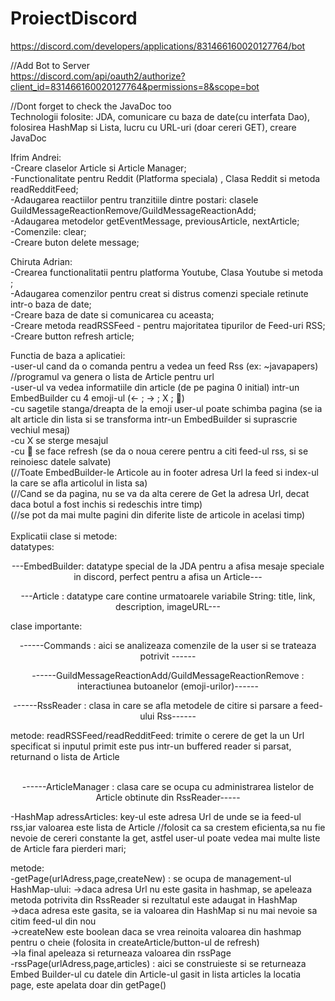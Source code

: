 # ProiectDiscord  
https://discord.com/developers/applications/831466160020127764/bot  
  
//Add Bot to Server  
https://discord.com/api/oauth2/authorize?client_id=831466160020127764&permissions=8&scope=bot  
  
//Dont forget to check the JavaDoc too  
Technologii folosite: JDA, comunicare cu baza de date(cu interfata Dao), folosirea HashMap si Lista, lucru cu URL-uri (doar cereri GET), creare JavaDoc

Ifrim Andrei:  
  -Creare claselor Article si Article Manager;  
  -Functionalitate pentru Reddit (Platforma speciala) , Clasa Reddit si metoda readRedditFeed;  
  -Adaugarea reactiilor pentru tranzitiile dintre postari: clasele GuildMessageReactionRemove/GuildMessageReactionAdd;  
  -Adaugarea metodelor getEventMessage, previousArticle, nextArticle;  
  -Comenzile: clear;  
  -Creare buton delete message;  

Chiruta Adrian:  
  -Crearea functionalitatii pentru platforma Youtube, Clasa Youtube si metoda ;  
  -Adaugarea comenzilor pentru creat si distrus comenzi speciale retinute intr-o baza de date;  
  -Creare baza de date si comunicarea cu aceasta;  
  -Creare metoda readRSSFeed - pentru majoritatea tipurilor de Feed-uri RSS;  
  -Creare button refresh article;  
  

Functia de baza a aplicatiei:  
 -user-ul cand da o comanda pentru a vedea un feed Rss (ex: ~javapapers) //programul va genera o lista de Article pentru url   
 -user-ul va vedea informatiile din article (de pe pagina 0 initial) intr-un EmbedBuilder cu 4 emoji-ul (<- ; -> ; X ; 🔄)  
 -cu sagetile stanga/dreapta de la emoji user-ul poate schimba pagina (se ia alt article din lista si se transforma intr-un EmbedBuilder si suprascrie vechiul mesaj)  
 -cu X se sterge mesajul  
 -cu 🔄 se face refresh (se da o noua cerere pentru a citi feed-ul rss, si se reinoiesc datele salvate)  
 (//Toate EmbedBuilder-le Articole au in footer adresa Url la feed si index-ul la care se afla articolul in lista sa)  
 (//Cand se da pagina, nu se va da alta cerere de Get la adresa Url, decat daca botul a fost inchis si redeschis intre timp)  
 (//se pot da mai multe pagini din diferite liste de articole in acelasi timp)    
 <br> Explicatii clase si metode:    
datatypes:  
<p align="center">
  ---EmbedBuilder: datatype special de la JDA pentru a afisa mesaje speciale in discord, perfect pentru a afisa un Article--- 
</p>
<p align="center">
  ---Article : datatype care contine urmatoarele variabile String: title, link, description, imageURL---  
</p>
clase importante:
<p align="center">
  ------Commands : aici se analizeaza comenzile de la user si se trateaza potrivit ------  
</p>
<p align="center">
  ------GuildMessageReactionAdd/GuildMessageReactionRemove : interactiunea butoanelor (emoji-urilor)------  
<p align="center">
------RssReader : clasa in care se afla metodele de citire si parsare a feed-ului Rss------ 
</p>  
  metode:    
readRSSFeed/readRedditFeed: trimite o cerere de get la un Url specificat si inputul primit este pus intr-un buffered reader si parsat, returnand o lista de Article  
  <p align="center"><br>
------ArticleManager : clasa care se ocupa cu administrarea listelor de Article obtinute din RssReader-----  
 </p>
-HashMap adressArticles: key-ul este adresa Url de unde se ia feed-ul rss,iar valoarea este lista de Article //folosit ca sa crestem eficienta,sa nu fie nevoie de cereri   constante la get, astfel user-ul poate vedea mai multe liste de Article fara pierderi mari;  
    
metode:  
-getPage(urlAdress,page,createNew) : se ocupa de management-ul HashMap-ului: 
    ->daca adresa Url nu este gasita in hashmap, se apeleaza metoda potrivita din RssReader si rezultatul este adaugat in HashMap  
    ->daca adresa este gasita, se ia valoarea din HashMap si nu mai nevoie sa citim feed-ul din nou  
    ->createNew este boolean daca se vrea reinoita valoarea din hashmap pentru o cheie (folosita in createArticle/button-ul de refresh)  
    ->la final apeleaza si returneaza valoarea din rssPage  
-rssPage(urlAdress,page,articles) : aici se construieste si se returneaza Embed Builder-ul cu datele din Article-ul gasit in lista articles la locatia page, este apelata doar din getPage()  

